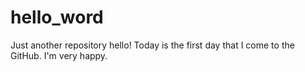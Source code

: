 # hello_word
Just another repository
hello! Today is the first day that I come to the GitHub.
I'm very happy.
